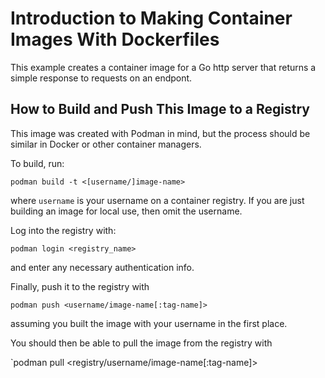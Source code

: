 # Introduction to Making Container Images With Dockerfiles

This example creates a container image for a Go http server that returns a simple response to requests on an endpont.

## How to Build and Push This Image to a Registry

This image was created with Podman in mind, but the process should be similar in Docker or other container managers.

To build, run:

`podman build -t <[username/]image-name>`

where `username` is your username on a container registry. If you are just building an image for local use, then omit the username.

Log into the registry with:

`podman login <registry_name>`

and enter any necessary authentication info.

Finally, push it to the registry with 

`podman push <username/image-name[:tag-name]>`

assuming you built the image with your username in the first place.

You should then be able to pull the image from the registry with 

`podman pull <registry/username/image-name[:tag-name]>

